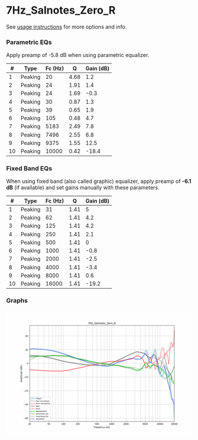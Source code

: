# 7Hz_Salnotes_Zero_R
See [usage instructions](https://github.com/jaakkopasanen/AutoEq#usage) for more options and info.

### Parametric EQs
Apply preamp of -5.8 dB when using parametric equalizer.

|   # | Type    |   Fc (Hz) |    Q |   Gain (dB) |
|-----|---------|-----------|------|-------------|
|   1 | Peaking |        20 | 4.68 |         1.2 |
|   2 | Peaking |        24 | 1.91 |         1.4 |
|   3 | Peaking |        24 | 1.69 |        -0.3 |
|   4 | Peaking |        30 | 0.87 |         1.3 |
|   5 | Peaking |        39 | 0.65 |         1.9 |
|   6 | Peaking |       105 | 0.48 |         4.7 |
|   7 | Peaking |      5183 | 2.49 |         7.8 |
|   8 | Peaking |      7496 | 2.55 |         6.8 |
|   9 | Peaking |      9375 | 1.55 |        12.5 |
|  10 | Peaking |     10000 | 0.42 |       -18.4 |

### Fixed Band EQs
When using fixed band (also called graphic) equalizer, apply preamp of **-6.1 dB** (if available) and set gains manually with these parameters.

|   # | Type    |   Fc (Hz) |    Q |   Gain (dB) |
|-----|---------|-----------|------|-------------|
|   1 | Peaking |        31 | 1.41 |         5   |
|   2 | Peaking |        62 | 1.41 |         4.2 |
|   3 | Peaking |       125 | 1.41 |         4.2 |
|   4 | Peaking |       250 | 1.41 |         2.1 |
|   5 | Peaking |       500 | 1.41 |         0   |
|   6 | Peaking |      1000 | 1.41 |        -0.8 |
|   7 | Peaking |      2000 | 1.41 |        -2.5 |
|   8 | Peaking |      4000 | 1.41 |        -3.4 |
|   9 | Peaking |      8000 | 1.41 |         0.6 |
|  10 | Peaking |     16000 | 1.41 |       -19.2 |

### Graphs
![](./7Hz_Salnotes_Zero_R.png)
